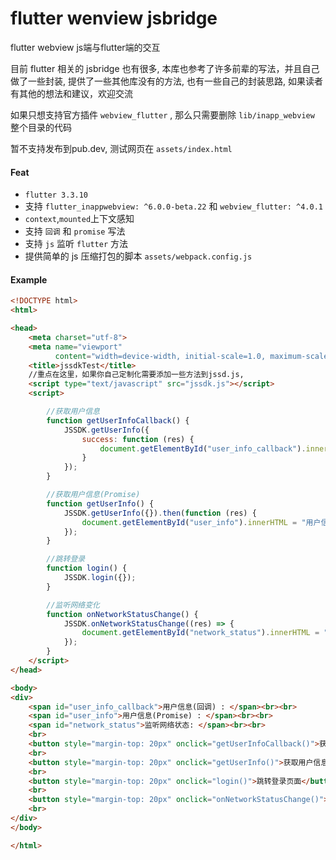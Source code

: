 # flutter wenview jsbridge

flutter webview js端与flutter端的交互

目前 flutter 相关的 jsbridge 也有很多,  本库也参考了许多前辈的写法，并且自己做了一些封装, 提供了一些其他库没有的方法,
也有一些自己的封装思路, 如果读者有其他的想法和建议，欢迎交流

如果只想支持官方插件 `webview_flutter` , 那么只需要删除 `lib/inapp_webview` 整个目录的代码

暂不支持发布到pub.dev, 测试网页在 `assets/index.html`

#### Feat

 - `flutter 3.3.10`
 - 支持 `flutter_inappwebview: ^6.0.0-beta.22` 和 `webview_flutter: ^4.0.1`
 - `context`,`mounted`上下文感知
 - 支持 `回调` 和 `promise` 写法
 - 支持 `js` 监听 `flutter` 方法
 - 提供简单的 js 压缩打包的脚本 `assets/webpack.config.js`


#### Example

```html
<!DOCTYPE html>
<html>

<head>
    <meta charset="utf-8">
    <meta name="viewport"
          content="width=device-width, initial-scale=1.0, maximum-scale=1.0, minimum-scale=1.0, user-scalable=no">
    <title>jssdkTest</title>
    //重点在这里，如果你自己定制化需要添加一些方法到jssd.js,
    <script type="text/javascript" src="jssdk.js"></script>
    <script>

        //获取用户信息
        function getUserInfoCallback() {
            JSSDK.getUserInfo({
                success: function (res) {
                    document.getElementById("user_info_callback").innerHTML = "用户信息(回调):" + JSON.stringify(res);
                }
            });
        }

        //获取用户信息(Promise)
        function getUserInfo() {
            JSSDK.getUserInfo({}).then(function (res) {
                document.getElementById("user_info").innerHTML = "用户信息(Promise) :" + JSON.stringify(res);
            });
        }

        //跳转登录
        function login() {
            JSSDK.login({});
        }

        //监听网络变化
        function onNetworkStatusChange() {
            JSSDK.onNetworkStatusChange((res) => {
                document.getElementById("network_status").innerHTML = "网络状态 : " + JSON.stringify(res);
            });
        }
    </script>
</head>

<body>
<div>
    <span id="user_info_callback">用户信息(回调) : </span><br><br>
    <span id="user_info">用户信息(Promise) : </span><br><br>
    <span id="network_status">监听网络状态: </span><br><br>
    <br>
    <button style="margin-top: 20px" onclick="getUserInfoCallback()">获取用户信息(回调)</button>
    <br>
    <button style="margin-top: 20px" onclick="getUserInfo()">获取用户信息(promise)</button>
    <br>
    <button style="margin-top: 20px" onclick="login()">跳转登录页面</button>
    <br>
    <button style="margin-top: 20px" onclick="onNetworkStatusChange()">监听网络变化</button>
    <br>
</div>
</body>

</html>

```


